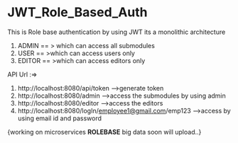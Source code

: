 # JWT_Role_Based_Auth
This is Role base authentication by using JWT its a monolithic architecture

1. ADMIN == > which can access all submodules
2. USER == >which can access users only
3. EDITOR == >which can access editors only

API Url :=>
1. http://localhost:8080/api/token -->generate token 
2. http://localhost:8080/admin     -->access the submodules by using admin
3. http://localhost:8080/editor    -->access the editors 
4. http://localhost:8080/logIn/employee1@gmail.com/emp123 -->access by using email id and password

{working on microservices **ROLEBASE** big data soon will upload..}

